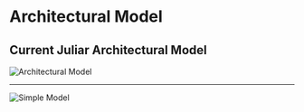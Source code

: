 # Architectural Model

## Current Juliar Architectural Model

![Architectural Model](https://juliar.org/docimage/ArchitecturalModel)

___

![Simple Model](https://juliar.org/docimage/simplemodel)